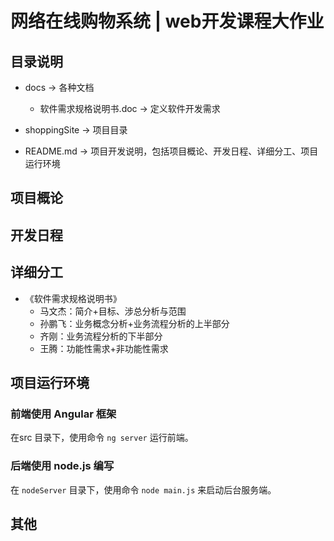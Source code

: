 ﻿# 网络在线购物系统 | web开发课程大作业

## 目录说明

- docs  ->  各种文档
    - 软件需求规格说明书.doc     ->     定义软件开发需求  

- shoppingSite  ->  项目目录  

- README.md   ->   项目开发说明，包括项目概论、开发日程、详细分工、项目运行环境  

## 项目概论

## 开发日程

## 详细分工
- 《软件需求规格说明书》
     - 马文杰：简介+目标、涉总分析与范围
     - 孙鹏飞：业务概念分析+业务流程分析的上半部分
     - 齐刚：业务流程分析的下半部分
     - 王腾：功能性需求+非功能性需求

## 项目运行环境

### 前端使用 Angular 框架

在src 目录下，使用命令 `ng server` 运行前端。

### 后端使用 node.js 编写

在 `nodeServer` 目录下，使用命令 `node main.js` 来启动后台服务端。

## 其他
